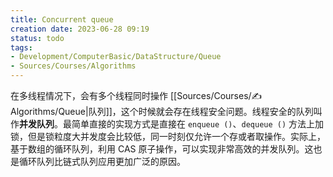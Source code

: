 ```yaml
---
title: Concurrent queue
creation date: 2023-06-28 09:19 
status: todo
tags: 
- Development/ComputerBasic/DataStructure/Queue
- Sources/Courses/Algorithms
---
```


在多线程情况下，会有多个线程同时操作 [[Sources/Courses/✍️ Algorithms/Queue|队列]]，这个时候就会存在线程安全问题。线程安全的队列叫作**并发队列**。最简单直接的实现方式是直接在 `enqueue ()`、`dequeue ()` 方法上加锁，但是锁粒度大并发度会比较低，同一时刻仅允许一个存或者取操作。实际上，基于数组的循环队列，利用 CAS 原子操作，可以实现非常高效的并发队列。这也是循环队列比链式队列应用更加广泛的原因。